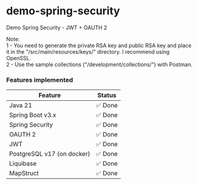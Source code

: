 # demo-spring-security
Demo Spring Security - JWT + OAUTH 2

Note: <br /> 
 1 - You need to generate the private RSA key and public RSA key and place it in the "/src/main/resources/keys/" directory. I recommend using OpenSSL. <br/>
 2 - Use the sample collections ("/development/collections/") with Postman.

### Features implemented

<table>
  <thead>
    <tr>
      <th>Feature</th>
      <th>Status</th>
    </tr>
  </thead>
  <tbody>
    <tr>
      <td>Java 21</td>
      <td><span class="done">✅ Done</span></td>
    </tr>
    <tr>
      <td>Spring Boot v3.x</td>
      <td><span class="done">✅ Done</span></td>
    </tr>
    <tr>
      <td>Spring Security</td>
      <td><span class="done">✅ Done</span></td>
    </tr>
    <tr>
      <td>OAUTH 2</td>
      <td><span class="done">✅ Done</span></td>
    </tr>
    <tr>
      <td>JWT</td>
      <td><span class="done">✅ Done</span></td>
    </tr>
    <tr>
      <td>PostgreSQL v17 (on docker)</td>
      <td><span class="done">✅ Done</span></td>
    </tr>
    <tr>
      <td>Liquibase</td>
      <td><span class="done">✅ Done</span></td>
    </tr>
    <tr>
      <td>MapStruct</td>
      <td><span class="done">✅ Done</span></td>
    </tr>
  </tbody>
</table>
